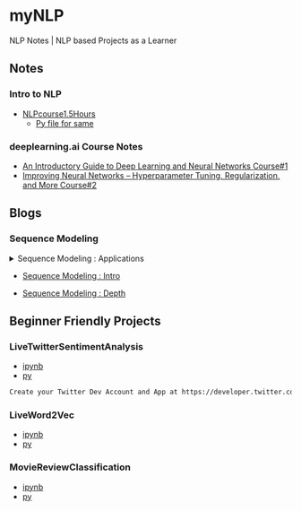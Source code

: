 # myNLP
NLP Notes | NLP based Projects as a Learner

## Notes
### Intro to NLP
- [NLPcourse1.5Hours](/NLP1.5hoursCourse/nlpcourse1-5hours.ipynb)
  - [Py file for same](https://github.com/1UC1F3R616/myNLP/blob/master/NLP1.5hoursCourse/nlpcourse1_5hours.py)
### deeplearning.ai Course Notes
- [An Introductory Guide to Deep Learning and Neural Networks Course#1](https://www.analyticsvidhya.com/blog/2018/10/introduction-neural-networks-deep-learning/)
- [Improving Neural Networks – Hyperparameter Tuning, Regularization, and More Course#2](https://www.analyticsvidhya.com/blog/2018/11/neural-networks-hyperparameter-tuning-regularization-deeplearning/)

## Blogs
### Sequence Modeling

<details>
  <summary>
    Sequence Modeling : Applications
  </summary>
</br>

![Amazing](https://user-images.githubusercontent.com/41824020/78594429-e8bdbc00-7865-11ea-890e-2f8497d7b940.jpg)
</details> 

- [Sequence Modeling : Intro](https://www.analyticsvidhya.com/blog/2018/04/sequence-modelling-an-introduction-with-practical-use-cases/?utm_source=blog&utm_medium=comprehensive-guide-text-summarization-using-deep-learning-python)

- [Sequence Modeling : Depth](https://www.analyticsvidhya.com/blog/2019/01/sequence-models-deeplearning/?utm_source=blog&utm_medium=comprehensive-guide-text-summarization-using-deep-learning-python)

 
 
 
## Beginner Friendly Projects
### LiveTwitterSentimentAnalysis
- [ipynb](/LiveTwitterSentimentAnalysis/livetwittersentimentanalysis.ipynb)
- [py](LiveTwitterSentimentAnalysis/livetwittersentimentanalysis.py)
```txt
Create your Twitter Dev Account and App at https://developer.twitter.com/en/apps
```

### LiveWord2Vec
- [ipynb](/LiveWord2Vec/liveword2vec.ipynb)
- [py](/LiveWord2Vec/liveword2vec.py)

### MovieReviewClassification
- [ipynb](/MovieReviewClassification/moviereviewclassification.ipynb)
- [py](/MovieReviewClassification/moviereviewclassification.py)
